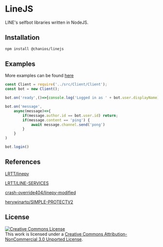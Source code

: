# LineJS
LINE's selfbot libraries written in NodeJS.

## Installation
```sh
npm install @chanios/linejs
```

## Examples
More examples can be found [here](https://github.com/chanios/linejs/tree/main/examples/)
```js
const Client = require('../src/Client/Client');
const bot = new Client();

bot.on('ready',()=>{console.log('Logged in as ' + bot.user.displayName)})

bot.on('message',
    async(message)=>{
        if(message.author.id == bot.user.id) return;
        if(message.content == 'ping') {
            await message.channel.send('pong')
        }
    }
)

bot.login()
```

## References
[LRTT/linepy](https://github.com/LRTT/linepy)

[LRTT/LINE-SERVICES](https://github.com/LRTT/LINE-SERVICES)

[crash-override404/linepy-modified](https://github.com/crash-override404/linepy-modified)

[herywinarto/SIMPLE-PROTECTV2](herywinarto/SIMPLE-PROTECTV2)

## License
<a rel="license" href="http://creativecommons.org/licenses/by-nc/3.0/"><img alt="Creative Commons License" style="border-width:0" src="https://i.creativecommons.org/l/by-nc/3.0/88x31.png" /></a><br />This work is licensed under a <a rel="license" href="http://creativecommons.org/licenses/by-nc/3.0/">Creative Commons Attribution-NonCommercial 3.0 Unported License</a>.
